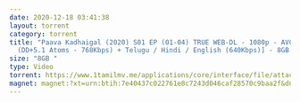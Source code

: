 ```yaml
---
date: 2020-12-18 03:41:38
layout: torrent
category: torrent
title: "Paava Kadhaigal (2020) S01 EP (01-04) TRUE WEB-DL - 1080p - AVC - [Tamil
  (DD+5.1 Atoms - 768Kbps) + Telugu / Hindi / English (640Kbps)] - 8GB - ESub :"
size: "8GB "
type: Video
torrent: https://www.1tamilmv.me/applications/core/interface/file/attachment.php?id=70301
magnet: magnet:?xt=urn:btih:7e40437c022761e8c7243d046caf28570c9baa2f&dn=www.1TamilMV.me%20-%20Paava%20Kadhaigal%20(2020)%20S01%20EP%20(01-04)%20TRUE%20WEB-DL%20-%201080p%20-%20AVC%20-%20(DD%2b5.1%20-%20640kbps)%20%5bTam%20(768Kbps)%20%2b%20Tel%20%2b%20Hin%20%2b%20Eng%5d%20-%208GB%20-%20ESub&tr=udp%3a%2f%2fp4p.arenabg.com%3a1337%2fannounce&tr=http%3a%2f%2fpow7.com%3a80%2fannounce&tr=udp%3a%2f%2ftracker.tiny-vps.com%3a6969%2fannounce&tr=http%3a%2f%2ftracker2.itzmx.com%3a6961%2fannounce&tr=udp%3a%2f%2f151.80.120.114%3a2710%2fannounce&tr=udp%3a%2f%2f9.rarbg.com%3a2790%2fannounce&tr=udp%3a%2f%2f9.rarbg.to%3a2740%2fannounce&tr=udp%3a%2f%2fopen.stealth.si%3a80%2fannounce&tr=udp%3a%2f%2ftracker.leechers-paradise.org%3a6969%2fannounce&tr=udp%3a%2f%2ftracker.opentrackr.org%3a1337%2fannounce&tr=http%3a%2f%2ft.nyaatracker.com%3a80%2fannounce
---
```

